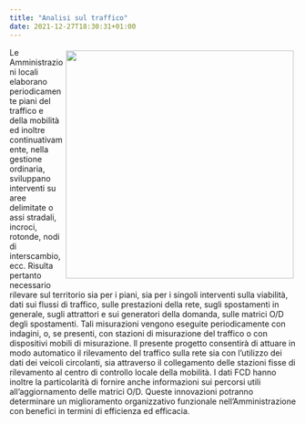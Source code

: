 ```yaml
---
title: "Analisi sul traffico"
date: 2021-12-27T18:30:31+01:00
---
```

<img src="/img/movida.jpg" style="margin: 5px; float: right; width:400px;  border:0" >
Le Amministrazioni locali elaborano periodicamente piani del traffico e della mobilità ed inoltre continuativamente, nella gestione ordinaria, sviluppano interventi su aree delimitate o assi stradali, incroci, rotonde, nodi di interscambio, ecc. Risulta pertanto necessario rilevare sul territorio sia per i piani, sia per i singoli interventi sulla viabilità, dati sui flussi di traffico, sulle prestazioni della rete, sugli spostamenti in generale, sugli attrattori e sui generatori della domanda, sulle matrici O/D degli spostamenti. Tali misurazioni vengono eseguite periodicamente con indagini, o, se presenti, con stazioni di misurazione del traffico o con dispositivi mobili di misurazione. ll presente progetto consentirà di attuare in modo automatico il rilevamento del traffico sulla rete sia con l’utilizzo dei dati dei veicoli circolanti, sia attraverso il collegamento delle stazioni fisse di rilevamento al centro di controllo locale della mobilità. I dati FCD hanno inoltre la particolarità di fornire anche informazioni sui percorsi utili all’aggiornamento delle matrici O/D. Queste innovazioni potranno determinare un miglioramento organizzativo funzionale nell’Amministrazione con benefici in termini di efficienza ed efficacia.